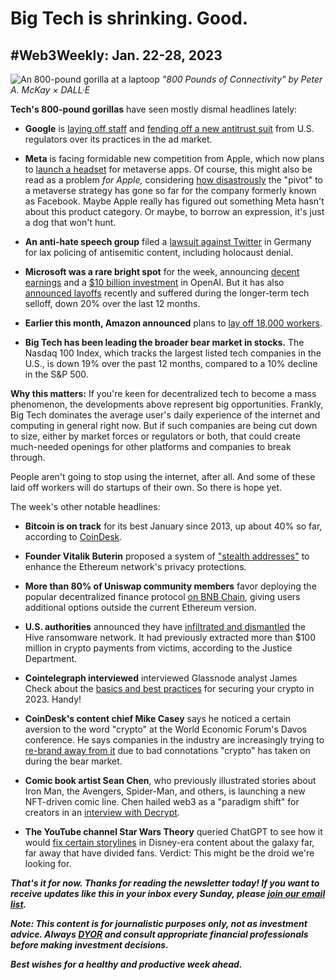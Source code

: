 # Big Tech is shrinking. Good.
## #Web3Weekly: Jan. 22-28, 2023

![An 800-pound gorilla at a laptoop](//w3w.news/img/illos/800lb-final.jpg)
*"800 Pounds of Connectivity" by Peter A. McKay × DALL·E*

**Tech's 800-pound gorillas** have seen mostly dismal headlines lately:

- **Google** is [laying off staff](https://www.cnbc.com/2023/01/21/google-employees-scramble-for-answers-after-layoffs-hit-long-tenured.html) and [fending off a new antitrust suit](https://www.cnet.com/tech/feds-vs-google-what-dojs-antitrust-lawsuit-means-for-online-ads/) from U.S. regulators over its practices in the ad market.

- **Meta** is facing formidable new competition from Apple, which now plans to [launch a headset](https://www.msn.com/en-us/news/technology/apples-arvr-headset-what-to-expect-in-2023/ar-BB14pstE) for metaverse apps. Of course, this might also be read as a problem *for Apple,* considering [how disastrously](https://www.fool.com/investing/2023/01/10/what-name-meta-platforms-stock-down-since-change/) the "pivot" to a metaverse strategy has gone so far for the company formerly known as Facebook. Maybe Apple really has  figured out something Meta hasn't about this product category. Or maybe, to borrow an expression, it's just a dog that won't hunt.

- **An anti-hate speech group** filed a [lawsuit against Twitter](https://techcrunch.com/2023/01/25/elon-musk-twitter-antisemitic-hate-speech-lawsuit-germany) in Germany for lax policing of antisemitic content, including holocaust denial.

- **Microsoft was a rare bright spot** for the week, announcing [decent earnings](https://www.msn.com/en-us/money/companies/microsoft-earnings-beat-expectations-cloud-growth-continues-to-slow/ar-AA16Hsp0) and a [$10 billion investment](https://www.nytimes.com/2023/01/23/business/microsoft-chatgpt-artificial-intelligence.html) in OpenAI. But it has also [announced layoffs](https://www.forbes.com/sites/qai/2023/01/23/what-microsofts-recent-layoffs-mean-for-the-company-and-investors/) recently and suffered during the longer-term tech selloff, down 20% over the last 12 months.

- **Earlier this month, Amazon announced** plans to [lay off 18,000 workers](https://www.marketwatch.com/story/amazon-to-lay-off-more-than-17-000-workers-more-that-originally-expected-11672875239?mod=hp_minor_pos27).

- **Big Tech has been leading the broader bear market in stocks.** The Nasdaq 100 Index, which tracks the largest listed tech companies in the U.S., is down 19% over the past 12 months, compared to a 10% decline in the S&P 500.  

**Why this matters:** If you're keen for decentralized tech to become a mass phenomenon, the developments above represent big opportunities. Frankly, Big Tech dominates the average user's daily experience of the internet and computing in general right now. But if such companies are being cut down to size, either by market forces or regulators or both, that could create much-needed openings for other platforms and companies to break through.

People aren't going to stop using the internet, after all. And some of these laid off workers will do startups of their own. So there is hope yet.

The week's other notable headlines:

- **Bitcoin is on track** for its best January since 2013, up about 40% so far, according to [CoinDesk](https://www.coindesk.com/markets/2023/01/27/bitcoins-best-start-since-2020-led-by-bullish-us-trading-hours/).

- **Founder Vitalik Buterin** proposed a system of ["stealth addresses"](https://vitalik.ca/general/2023/01/20/stealth.html) to enhance the Ethereum network's privacy protections.

- **More than 80% of Uniswap community members** favor deploying the popular decentralized finance protocol [on BNB Chain](https://cointelegraph.com/news/uniswap-holders-ditch-ethereum-for-bnb-pos-chain-to-deploy-v3-protocol), giving users additional options outside the current Ethereum version.

- **U.S. authorities** announced they have [infiltrated and dismantled](https://decrypt.co/120105/doj-fbi-hive-network-ransomware-infiltration) the Hive ransomware network. It had previously extracted more than $100 million in crypto payments from victims, according to the Justice Department.

- **Cointelegraph interviewed** interviewed Glassnode analyst James Check about the [basics and best practices](https://www.youtube.com/watch?v=F0qH0zWLh4o) for securing your crypto in 2023. Handy!

- **CoinDesk's content chief Mike Casey** says he noticed a certain aversion to the word "crypto" at the World Economic Forum's Davos conference. He says companies in the industry are increasingly trying to [re-brand away from it](https://www.coindesk.com/layer2/2023/01/20/bad-vibes-from-the-word-crypto-have-some-calling-for-a-rebrand/) due to bad connotations "crypto" has taken on during the bear market.

- **Comic book artist Sean Chen**, who previously illustrated stories about Iron Man, the Avengers, Spider-Man, and others, is launching a new NFT-driven comic line. Chen hailed web3 as a "paradigm shift" for creators in an [interview with Decrypt](https://decrypt.co/119971/marvel-iron-man-artist-sean-chen-web3-paradigm-shift-comic-creators).

- **The YouTube channel Star Wars Theory** queried ChatGPT to see how it would [fix certain storylines](https://youtu.be/bU3k9MiLIvc) in Disney-era content about the galaxy far, far away that have divided fans. Verdict: This might be the droid we're looking for.

_**That's it for now. Thanks for reading the newsletter today! If you want to receive updates like this in your inbox every Sunday, please [join our email list](https://w3w.news).**_

_**Note: This content is for journalistic purposes only, not as investment advice. Always [DYOR](https://www.urbandictionary.com/define.php?term=DYOR) and consult appropriate financial professionals before making investment decisions.**_

_**Best wishes for a healthy and productive week ahead.**_  
